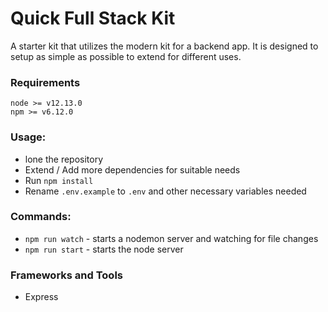 # Quick Full Stack Kit

A starter kit that utilizes the modern kit for a backend app. It is designed to setup as simple as possible to extend for different uses.


### Requirements
```
node >= v12.13.0
npm >= v6.12.0
```


### Usage:
- lone the repository
- Extend / Add more dependencies for suitable needs
- Run `npm install`
- Rename `.env.example` to `.env` and other necessary variables needed


### Commands:
- `npm run watch` - starts a nodemon server and watching for file changes
- `npm run start` - starts the node server


### Frameworks and Tools
- Express
